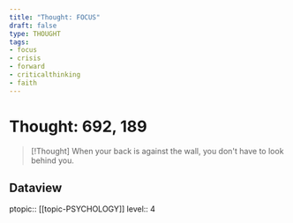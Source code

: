 ```yaml
---
title: "Thought: FOCUS"
draft: false
type: THOUGHT
tags:
- focus
- crisis
- forward
- criticalthinking
- faith
---
```

# Thought: 692, 189
> [!Thought]
> When your back is against the wall, you don't have to look behind you.

## Dataview
ptopic:: [[topic-PSYCHOLOGY]]
level:: 4